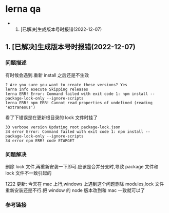 # lerna qa

- 1. \[已解决\]生成版本号时报错(2022-12-07)

## 1. [已解决]生成版本号时报错(2022-12-07)

### 问题描述

有时候会遇到.重新 install 之后还是不生效

```shell
? Are you sure you want to create these versions? Yes
lerna info execute Skipping releases
lerna ERR! Error: Command failed with exit code 1: npm install --package-lock-only --ignore-scripts
lerna ERR! npm ERR! Cannot read properties of undefined (reading 'extraneous')
```

看了下错误是在更新根目录的 lock 文件时挂了

```shell
33 verbose version Updating root package-lock.json
34 error Error: Command failed with exit code 1: npm install --package-lock-only --ignore-scripts
34 error npm ERR! code ETARGET
```

### 问题解决

删除 lock 文件,再重新安装一下即可.应该是合并分支时,导致 package 文件和 lock 文件不一致引起的

1222 更新: 今天在 mac 上行,windows 上遇到这个问题删除 modules,lock 文件重新安装还是不行.把 window 的 node 版本改到和 mac 一致就可以了

### 参考链接
